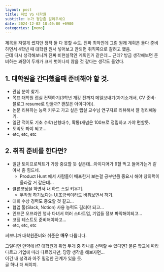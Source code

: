 ```yaml
---
layout: post
title: 취업 VS 대학원
subtitle: 누가 정답좀 알려주세요
date: 2024-12-02 18:40:00 +0900
categories: [memo]
---
```


제목을 저렇게 썼지만 정작 둘 다 못할 수도.
진짜 최악인데 그럼
원래 계획은 둘다 준비하면서 4학년 때 대학원 원서 넣어보고 안되면 취직쪽으로 갈려고 했음.  
근데 다시 생각해보니까 진짜 비현실적인 계획인거 같은데...
근데? 방금 생각해보면 준비하는 과정이 두개가 크게 벗어나지 않을 것 같다는 생각도 들었다.  

## 1. 대학원을 간다했을때 준비해야 할 것.
- 관심 분야 찾기.
- 목표 대학원 랩실 컨택하기(3학년 개강 전까지 메일보내기(자기소개서, CV 준비- 블로그 resume로 만들까? 괜찮은 아이디어)).
- 논문 리뷰하는 능력 키우고 가고 싶은 랩실 교수님 연구자료 리뷰해서 잘 정리해놓기.
- 일단 적어도 기초 수학(선형대수, 확통)개념은 100프로 정립하고 가야 편할듯.
- 토익도 봐야 되고...
- etc, etc, etc

## 2. 취직 준비를 한다면?
- 일단 토이프로젝트가 가장 중요할 듯 싶은데...아이디어가 9할 먹고 들어가는거 같아서 좀 힘드네.
  - Product Hunt 에서 사람들이 배포한거 보는걸 공부만큼 중요시 해야 창의력이 올라갈 거 같은데...
- 클론코딩을 하면서 내 하드 스킬 키우기.
  - 무작정 하기보다는 UI조금씩이라도 바꿔보면서 하기.
- 대회 수상 경력도 중요할 것 같고...
- 협업 툴(Slack, Notion) 사용 능력도 길러야 되고...
- 인프콘 오프라인 행사 다녀서 여러 스타트업, 기업들 정보 파악해야되고...
- 코딩 테스트도 준비해야하고...
- etc, etc, etc

써보니까 대학원준비와 취준은 **매우** 다릅니다.  

그렇다면 만약에 if? 대학원과 취업 두개 중 하나를 선택할 수 있다면?
물론 학교에 따라 다르고 기업에 따라 다르겠지만, 당장 생각을 해보자면...  
이건 내 성격과 아주 밀접한 관계가 있을 듯.  
글 하나 더 써야지.  
